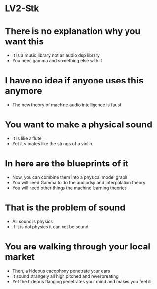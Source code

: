 # LV2-Stk

# There is no explanation why you want this
* It is a music library not an audio dsp library
* You need gamma and something else with it

# I have no idea if anyone uses this anymore
* The new theory of machine audio intelligence is faust

# You want to make a physical sound
* It is like a flute
* Yet it vibrates like the strings of a violin

# In here are the blueprints of it
* Now, you can combine them into a physical model graph
* You will need Gamma to do the audiodsp and interpolation theory
* You will need other things the machine learning theories


# That is the problem of sound
* All sound is physics
* If it is not physics it can not be sound

# You are walking through your local market
* Then, a hideous cacophony penetrate your ears
* It sound strangely all high pitched and reverbreating
* Yet the hideous flanging penetrates your mind and makes you feel ill
